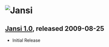 ![Jansi][logo]
===========

[Jansi 1.0][1_0], released 2009-08-25
----------------------------------

* Initial Release

[1_0]: http://jansi.fusesource.org/repo/release/org/fusesource/jansi/jansi/1.0
[logo]: http://jansi.fusesource.org/images/project-logo.png "Jansi"
